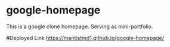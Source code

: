# google-homepage
This is a google clone homepage. Serving as mini-portfolio.

#Deployed Link
https://mantistmd1.github.io/google-homepage/
